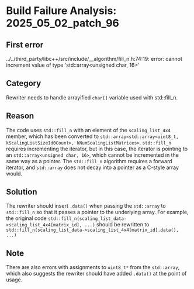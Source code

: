 # Build Failure Analysis: 2025_05_02_patch_96

## First error

../../third_party/libc++/src/include/__algorithm/fill_n.h:74:19: error: cannot increment value of type 'std::array<unsigned char, 16>'

## Category
Rewriter needs to handle arrayified `char[]` variable used with std::fill_n.

## Reason
The code uses `std::fill_n` with an element of the `scaling_list_4x4` member, which has been converted to `std::array<std::array<uint8_t, kScalingListSizeId0Count>, kNumScalingListMatrices>`. `std::fill_n` requires incrementing the iterator, but in this case, the iterator is pointing to an `std::array<unsigned char, 16>`, which cannot be incremented in the same way as a pointer.  The `std::fill_n` algorithm requires a forward iterator, and `std::array` does not decay into a pointer as a C-style array would.

## Solution
The rewriter should insert `.data()` when passing the `std::array` to `std::fill_n` so that it passes a pointer to the underlying array. For example, the original code `std::fill_n(scaling_list_data->scaling_list_4x4[matrix_id], ...)` should be rewritten to `std::fill_n(scaling_list_data->scaling_list_4x4[matrix_id].data(), ...)`

## Note
There are also errors with assignments to `uint8_t*` from the `std::array`, which also suggests the rewriter should have added `.data()` at the point of usage.